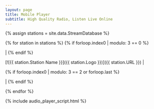 ```yaml
---
layout: page
title: Mobile Player
subtitle: High Quality Radio, Listen Live Online
---
```


{% assign stations = site.data.StreamDatabase %}
<div id="audioMenu" class="grid-container">

{% for station in stations %}
  {% if forloop.index0 | modulo: 3 == 0 %}
  <!-- Beginning of a new row -->
  | 
  {% endif %}

  [![{{ station.Station Name }}]({{ station.Logo }})]({{ station.URL }}) |
  
  {% if forloop.index0 | modulo: 3 == 2 or forloop.last %}
  <!-- End of the row -->
  |
  {% endif %}

{% endfor %}

</div>

{% include audio_player_script.html %}

